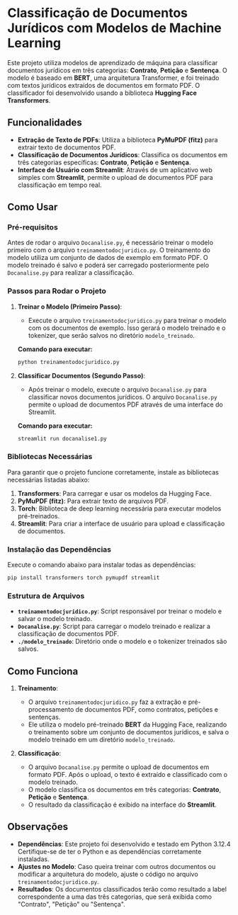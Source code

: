 # Classificação de Documentos Jurídicos com Modelos de Machine Learning

Este projeto utiliza modelos de aprendizado de máquina para classificar documentos jurídicos em três categorias: **Contrato**, **Petição** e **Sentença**. O modelo é baseado em **BERT**, uma arquitetura Transformer, e foi treinado com textos jurídicos extraídos de documentos em formato PDF. O classificador foi desenvolvido usando a biblioteca **Hugging Face Transformers**.

## Funcionalidades

- **Extração de Texto de PDFs**: Utiliza a biblioteca **PyMuPDF (fitz)** para extrair texto de documentos PDF.
- **Classificação de Documentos Jurídicos**: Classifica os documentos em três categorias específicas: **Contrato**, **Petição** e **Sentença**.
- **Interface de Usuário com Streamlit**: Através de um aplicativo web simples com **Streamlit**, permite o upload de documentos PDF para classificação em tempo real.

## Como Usar

### Pré-requisitos

Antes de rodar o arquivo `Docanalise.py`, é necessário treinar o modelo primeiro com o arquivo `treinamentodocjuridico.py`. O treinamento do modelo utiliza um conjunto de dados de exemplo em formato PDF. O modelo treinado é salvo e poderá ser carregado posteriormente pelo `Docanalise.py` para realizar a classificação.

### Passos para Rodar o Projeto

1. **Treinar o Modelo (Primeiro Passo)**:
   - Execute o arquivo `treinamentodocjuridico.py` para treinar o modelo com os documentos de exemplo. Isso gerará o modelo treinado e o tokenizer, que serão salvos no diretório `modelo_treinado`.
   
   **Comando para executar:**
   ```bash
   python treinamentodocjuridico.py
   ```

2. **Classificar Documentos (Segundo Passo)**:
   - Após treinar o modelo, execute o arquivo `Docanalise.py` para classificar novos documentos jurídicos. O arquivo `Docanalise.py` permite o upload de documentos PDF através de uma interface do Streamlit.
   
   **Comando para executar:**
   ```bash
   streamlit run docanalise1.py
   ```

### Bibliotecas Necessárias

Para garantir que o projeto funcione corretamente, instale as bibliotecas necessárias listadas abaixo:

1. **Transformers**: Para carregar e usar os modelos da Hugging Face.
2. **PyMuPDF (fitz)**: Para extrair texto de arquivos PDF.
3. **Torch**: Biblioteca de deep learning necessária para executar modelos pré-treinados.
4. **Streamlit**: Para criar a interface de usuário para upload e classificação de documentos.

### Instalação das Dependências

Execute o comando abaixo para instalar todas as dependências:

```bash
pip install transformers torch pymupdf streamlit
```

### Estrutura de Arquivos

- **`treinamentodocjuridico.py`**: Script responsável por treinar o modelo e salvar o modelo treinado.
- **`Docanalise.py`**: Script para carregar o modelo treinado e realizar a classificação de documentos PDF.
- **`./modelo_treinado`**: Diretório onde o modelo e o tokenizer treinados são salvos.

## Como Funciona

1. **Treinamento**:
   - O arquivo `treinamentodocjuridico.py` faz a extração e pré-processamento de documentos PDF, como contratos, petições e sentenças.
   - Ele utiliza o modelo pré-treinado **BERT** da Hugging Face, realizando o treinamento sobre um conjunto de documentos jurídicos, e salva o modelo treinado em um diretório `modelo_treinado`.

2. **Classificação**:
   - O arquivo `Docanalise.py` permite o upload de documentos em formato PDF. Após o upload, o texto é extraído e classificado com o modelo treinado.
   - O modelo classifica os documentos em três categorias: **Contrato**, **Petição** e **Sentença**.
   - O resultado da classificação é exibido na interface do **Streamlit**.

## Observações

- **Dependências**: Este projeto foi desenvolvido e testado em Python 3.12.4 Certifique-se de ter o Python e as dependências corretamente instaladas.
- **Ajustes no Modelo**: Caso queira treinar com outros documentos ou modificar a arquitetura do modelo, ajuste o código no arquivo `treinamentodocjuridico.py`.
- **Resultados**: Os documentos classificados terão como resultado a label correspondente a uma das três categorias, que será exibida como "Contrato", "Petição" ou "Sentença".
